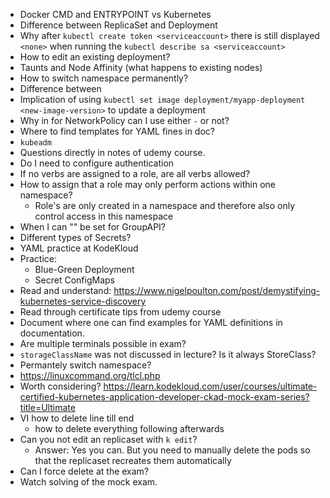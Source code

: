 * Docker CMD and ENTRYPOINT vs Kubernetes
* Difference between ReplicaSet and Deployment
* Why after `kubectl create token <serviceaccount>` there is still displayed `<none>` when running the `kubectl describe sa <serviceaccount>`
* How to edit an existing deployment?
* Taunts and Node Affinity (what happens to existing nodes)
* How to switch namespace permanently?
* Difference between 
* Implication of using `kubectl set image deployment/myapp-deployment <new-image-version>` to update a deployment
* Why in for NetworkPolicy can I use either `-` or not?
* Where to find templates for YAML fines in doc?
* `kubeadm`
* Questions directly in notes of udemy course.
* Do I need to configure authentication
* If no verbs are assigned to a role, are all verbs allowed?
* How to assign that a role may only perform actions within one namespace?
  * Role's are only created in a namespace and therefore also only control access in this namespace
* When I can "" be set for GroupAPI?
* Different types of Secrets?
* YAML practice at KodeKloud
* Practice:
  * Blue-Green Deployment
  * Secret ConfigMaps
* Read and understand: https://www.nigelpoulton.com/post/demystifying-kubernetes-service-discovery
* Read through certificate tips from udemy course
* Document where one can find examples for YAML definitions in documentation.
* Are multiple terminals possible in exam?
* `storageClassName` was not discussed in lecture? Is it always StoreClass?
* Permantely switch namespace?
* https://linuxcommand.org/tlcl.php
* Worth considering? https://learn.kodekloud.com/user/courses/ultimate-certified-kubernetes-application-developer-ckad-mock-exam-series?title=Ultimate
* VI how to delete line till end
  * how to delete everything following afterwards
* Can you not edit an replicaset with `k edit`?
  * Answer: Yes you can. But you need to manually delete the pods so that the replicaset recreates them automatically
* Can I force delete at the exam?
* Watch solving of the mock exam.